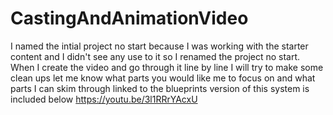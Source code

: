 # CastingAndAnimationVideo
I named the intial project no start because I was working with the starter content and I didn't see any use to it so I renamed the project no start.
When I create the video and go through it line by line I will try to make some clean ups let me know what parts you would like me to focus on and what parts I can skim through
linked to the blueprints version of this system is included below 
https://youtu.be/3l1RRrYAcxU

